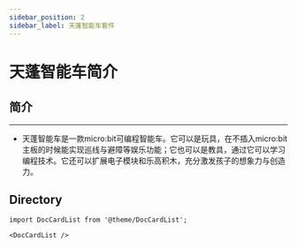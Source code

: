 ```yaml
---
sidebar_position: 2
sidebar_label: 天蓬智能车套件
---
```


# 天蓬智能车简介

## 简介
---

- 天蓬智能车是一款micro:bit可编程智能车。它可以是玩具，在不插入micro:bit主板的时候能实现巡线与避障等娱乐功能；它也可以是教具，通过它可以学习编程技术。它还可以扩展电子模块和乐高积木，充分激发孩子的想象力与创造力。

## Directory

```mdx-code-block
import DocCardList from '@theme/DocCardList';

<DocCardList />
```
